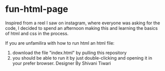 # fun-html-page
Inspired from a reel I saw on instagram, where everyone was asking for the code, I decided to spend an afternoon making this and learning the basics of html and css in the process.

If you are unfamilira with how to run html an html file:
1. download the file "index.html" by pulling this repository
2. you should be able to run it by just double-clicking and opening it in your prefer browser.
 Designer  By Shivani Tiwari
